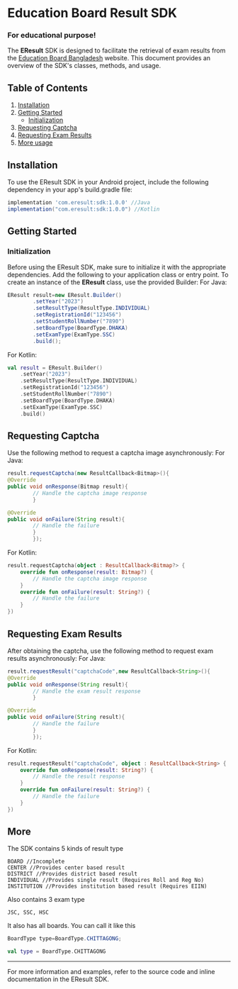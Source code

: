 # Education Board Result SDK

### For educational purpose!

The **EResult** SDK is designed to facilitate the retrieval of exam results from
the [Education Board Bangladesh](https://eboardresults.com/bn/ebr.app/home/) website. This document
provides an overview of the SDK's classes, methods, and usage.

## Table of Contents

1. [Installation](#installation)
2. [Getting Started](#getting-started)
    - [Initialization](#initialization)
3. [Requesting Captcha](#requesting-captcha)
4. [Requesting Exam Results](#requesting-exam-results)
5. [More usage](#more)

## Installation

To use the EResult SDK in your Android project, include the following dependency in your app's
build.gradle file:

```gradle
implementation 'com.eresult:sdk:1.0.0' //Java
implementation("com.eresult:sdk:1.0.0") //Kotlin
```

## Getting Started

### Initialization

Before using the EResult SDK, make sure to initialize it with the appropriate dependencies. Add the
following to your application class or entry point.
To create an instance of the **EResult** class, use the provided Builder:
For Java:

```java
EResult result=new EResult.Builder()
        .setYear("2023")
        .setResultType(ResultType.INDIVIDUAL)
        .setRegistrationId("123456")
        .setStudentRollNumber("7890")
        .setBoardType(BoardType.DHAKA)
        .setExamType(ExamType.SSC)
        .build();
```

For Kotlin:

```kotlin
val result = EResult.Builder()
    .setYear("2023")
    .setResultType(ResultType.INDIVIDUAL)
    .setRegistrationId("123456")
    .setStudentRollNumber("7890")
    .setBoardType(BoardType.DHAKA)
    .setExamType(ExamType.SSC)
    .build()
```

## Requesting Captcha

Use the following method to request a captcha image asynchronously:
For Java:

```java
result.requestCaptcha(new ResultCallback<Bitmap>(){
@Override
public void onResponse(Bitmap result){
        // Handle the captcha image response
        }

@Override
public void onFailure(String result){
        // Handle the failure
        }
        });
```

For Kotlin:

```kotlin
result.requestCaptcha(object : ResultCallback<Bitmap?> {
    override fun onResponse(result: Bitmap?) {
        // Handle the captcha image response
    }
    override fun onFailure(result: String?) {
        // Handle the failure
    }
})
```

## Requesting Exam Results

After obtaining the captcha, use the following method to request exam results asynchronously:
For Java:

```java
result.requestResult("captchaCode",new ResultCallback<String>(){
@Override
public void onResponse(String result){
        // Handle the exam result response
        }

@Override
public void onFailure(String result){
        // Handle the failure
        }
        });
```

For Kotlin:

```kotlin
result.requestResult("captchaCode", object : ResultCallback<String> {
    override fun onResponse(result: String?) {
        // Handle the result response
    }
    override fun onFailure(result: String?) {
        // Handle the failure
    }
})
```

## More

The SDK contains 5 kinds of result type

```
BOARD //Incomplete
CENTER //Provides center based result
DISTRICT //Provides district based result
INDIVIDUAL //Provides single result (Requires Roll and Reg No)
INSTITUTION //Provides institution based result (Requires EIIN)
```

Also contains 3 exam type

```
JSC, SSC, HSC
```

It also has all boards. You can call it like this

```java
BoardType type=BoardType.CHITTAGONG;
```

```kotlin
val type = BoardType.CHITTAGONG
```

---

For more information and examples, refer to the source code and inline documentation in the EResult
SDK.